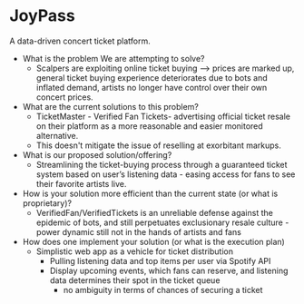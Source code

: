 # JoyPass
A data-driven concert ticket platform.

- What is the problem We are attempting to solve?
    - Scalpers are exploiting online ticket buying —> prices are marked up, general ticket buying experience deteriorates due to bots and inflated demand, artists no longer have control over their own concert prices.
- What are the current solutions to this problem?
    - TicketMaster - Verified Fan Tickets- advertising official ticket resale on their platform as a more reasonable and easier monitored alternative.
    - This doesn't mitigate the issue of reselling at exorbitant markups.
- What is our proposed solution/offering?
    - Streamlining the ticket-buying process through a guaranteed ticket system based on user’s listening data - easing access for fans to see their favorite artists live.
- How is your solution more efficient than the current state (or what is proprietary)?
    - VerifiedFan/VerifiedTickets is an unreliable defense against the epidemic of bots, and still perpetuates exclusionary resale culture - power dynamic still not in the hands of artists and fans
- How does one implement your solution (or what is the execution plan)
    - Simplistic web app as a vehicle for ticket distribution
        - Pulling listening data and top items per user via Spotify API
        - Display upcoming events, which fans can reserve, and listening data determines their spot in the ticket queue
            - no ambiguity in terms of chances of securing a ticket

